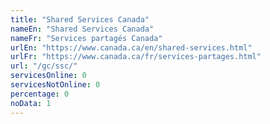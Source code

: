 ```yaml
---
title: "Shared Services Canada"
nameEn: "Shared Services Canada"
nameFr: "Services partagés Canada"
urlEn: "https://www.canada.ca/en/shared-services.html"
urlFr: "https://www.canada.ca/fr/services-partages.html"
url: "/gc/ssc/"
servicesOnline: 0
servicesNotOnline: 0
percentage: 0
noData: 1
---
```

